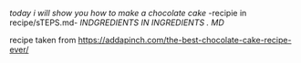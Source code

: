 *today i will show you how to make a chocolate cake*
-recipie in recipe/sTEPS.md-
_INDGREDIENTS IN INGREDIENTS . MD_

recipe taken from https://addapinch.com/the-best-chocolate-cake-recipe-ever/